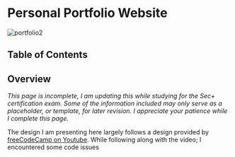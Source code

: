 # Personal Portfolio Website

![portfolio2](https://github.com/CJanecka/Projects_and_CTFs/assets/131223318/08f0615e-937c-4485-ab04-ed641aa04fd6)

## Table of Contents

<cont here>

## Overview

*This page is incomplete, I am updating this while studying for the Sec+ certification exam. Some of the information included may only serve as a placeholder, or template, for later revision. I appreciate your patience while I complete this page.*

The design I am presenting here largely follows a design provided by [freeCodeCamp on Youtube](https://www.youtube.com/watch?v=xV7S8BhIeBo). While following along with the video; I encountered some code issues <cont here>
